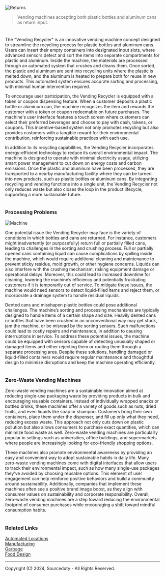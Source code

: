 ![Returns](https://github.com/user-attachments/assets/5d4e11ab-61cb-41f1-b3eb-d4f684cdbac9)

> Vending machines accepting both plastic bottles and aluminum cans as return input.

#

The "Vending Recycler" is an innovative vending machine concept designed to streamline the recycling process for plastic bottles and aluminum cans. Users can insert their empty containers into designated input slots, where advanced sensors detect and sort the items into separate compartments for plastic and aluminum. Inside the machine, the materials are processed through an automated system that crushes and cleans them. Once sorted, the plastic and aluminum are sent into recycling units where the plastic is melted down, and the aluminum is heated to prepare both for reuse in new products. This automated system ensures accurate sorting and processing, with minimal human intervention required.

To encourage user participation, the Vending Recycler is equipped with a token or coupon dispensing feature. When a customer deposits a plastic bottle or aluminum can, the machine recognizes the item and rewards the customer with a token or coupon redeemable on future purchases. The machine's user interface features a touch screen where customers can select their preferred beverages and choose to pay with cash, tokens, or coupons. This incentive-based system not only promotes recycling but also provides customers with a tangible reward for their environmental contribution, reinforcing sustainable practices with each use.

In addition to its recycling capabilities, the Vending Recycler incorporates energy-efficient technology to reduce its overall environmental impact. The machine is designed to operate with minimal electricity usage, utilizing smart power management to cut down on energy costs and carbon emissions. Once the plastic and aluminum have been processed, they are transported to a nearby manufacturing facility where they can be turned into new products, such as plastic bottles or aluminum cans. By integrating recycling and vending functions into a single unit, the Vending Recycler not only reduces waste but also closes the loop in the product lifecycle, supporting a more sustainable future.

#
### Processing Problems

![Machine](https://github.com/user-attachments/assets/15e78669-3a47-4a09-9085-7ed77a02d2fa)

One potential issue the Vending Recycler may face is the variety of conditions in which bottles and cans are returned. For instance, customers might inadvertently (or purposefully) return full or partially filled cans, leading to challenges in the sorting and crushing process. Full or partially opened cans containing liquid can cause complications by spilling inside the machine, which would require additional cleaning and maintenance to prevent sticky residue, mold growth, or other hygiene concerns. Liquids can also interfere with the crushing mechanism, risking equipment damage or operational delays. Moreover, this could lead to increased downtime for cleaning, lowering the machine’s efficiency and potentially frustrating customers if it is temporarily out of service. To mitigate these issues, the machine would need sensors to detect liquid-filled items and reject them, or incorporate a drainage system to handle residual liquids.

Dented cans and misshapen plastic bottles could pose additional challenges. The machine’s sorting and processing mechanisms are typically designed to handle items of a certain shape and size. Heavily dented cans or bottles that have been crushed in an unconventional way may get stuck, jam the machine, or be misread by the sorting sensors. Such malfunctions could lead to costly repairs and maintenance, in addition to causing interruptions in service. To address these potential issues, the machine could be equipped with sensors capable of detecting unusually shaped or damaged items and either rejecting them or routing them through a separate processing area. Despite these solutions, handling damaged or liquid-filled containers would require regular maintenance and thoughtful design to minimize disruptions and keep the machine operating efficiently.

#
### Zero-Waste Vending Machines

Zero-waste vending machines are a sustainable innovation aimed at reducing single-use packaging waste by providing products in bulk and encouraging reusable containers. Instead of individually wrapped snacks or bottled drinks, these machines offer a variety of goods such as nuts, dried fruits, and even liquids like soap or shampoo. Customers bring their own containers, place them under the dispenser, and fill up only what they need, reducing excess waste. This approach not only cuts down on plastic pollution but also allows consumers to purchase exact quantities, which can minimize food waste as well. Zero-waste vending machines are particularly popular in settings such as universities, office buildings, and supermarkets where people are increasingly looking for eco-friendly shopping options.

These machines also promote environmental awareness by providing an easy and convenient way to adopt sustainable habits in daily life. Many zero-waste vending machines come with digital interfaces that allow users to track their environmental impact, such as how many single-use packages they’ve avoided by choosing reusable options. This element of user engagement can help reinforce positive behaviors and build a community around sustainability. Additionally, companies that implement these machines often see a positive brand image boost, as they align with consumer values on sustainability and corporate responsibility. Overall, zero-waste vending machines are a step toward reducing the environmental footprint of consumer purchases while encouraging a shift toward mindful consumption habits.

#
### Related Links

[Automated Locations](https://github.com/sourceduty/Automated_Locations)
<br>
[Manufacturing](https://github.com/sourceduty/Manufacturing)
<br>
[Garbage](https://github.com/sourceduty/Garbage)
<br>
[Food Design](https://github.com/sourceduty/Food_Design)

***
Copyright (C) 2024, Sourceduty - All Rights Reserved.
